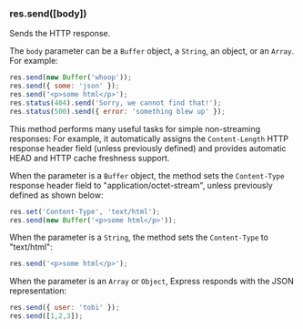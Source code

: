 <h3 id='res.send'>res.send([body])</h3>

Sends the HTTP response.

The `body` parameter can be a `Buffer` object, a `String`, an object, or an `Array`.
For example:

~~~js
res.send(new Buffer('whoop'));
res.send({ some: 'json' });
res.send('<p>some html</p>');
res.status(404).send('Sorry, we cannot find that!');
res.status(500).send({ error: 'something blew up' });
~~~

This method performs many useful tasks for simple non-streaming responses:
For example, it automatically assigns the `Content-Length` HTTP response header field
(unless previously defined) and provides automatic HEAD and HTTP cache freshness support.

When the parameter is a `Buffer` object, the method sets the `Content-Type`
response header field  to "application/octet-stream", unless previously defined as shown below:

~~~js
res.set('Content-Type', 'text/html');
res.send(new Buffer('<p>some html</p>'));
~~~

When the parameter is a `String`, the method sets the `Content-Type` to "text/html":

~~~js
res.send('<p>some html</p>');
~~~

When the parameter is an `Array` or `Object`, Express responds with the JSON representation:

~~~js
res.send({ user: 'tobi' });
res.send([1,2,3]);
~~~
